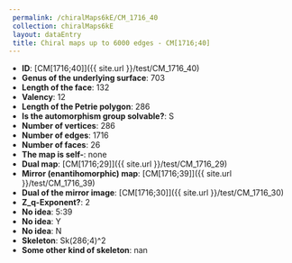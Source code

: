 ```yaml
--- 
 permalink: /chiralMaps6kE/CM_1716_40 
 collection: chiralMaps6kE
 layout: dataEntry
 title: Chiral maps up to 6000 edges - CM[1716;40]
---
```


- **ID**: [CM[1716;40]]({{ site.url }}/test/CM_1716_40)
- **Genus of the underlying surface**: 703
- **Length of the face**: 132
- **Valency**: 12
- **Length of the Petrie polygon**: 286
- **Is the automorphism group solvable?**: S
- **Number of vertices**: 286
- **Number of edges**: 1716
- **Number of faces**: 26
- **The map is self-**: none
- **Dual map**: [CM[1716;29]]({{ site.url }}/test/CM_1716_29)
- **Mirror (enantihomorphic) map**: [CM[1716;39]]({{ site.url }}/test/CM_1716_39)
- **Dual of the mirror image**: [CM[1716;30]]({{ site.url }}/test/CM_1716_30)
- **Z_q-Exponent?**: 2
- **No idea**:  5:39
- **No idea**: Y
- **No idea**: N
- **Skeleton**: Sk(286;4)^2
- **Some other kind of skeleton**: nan
